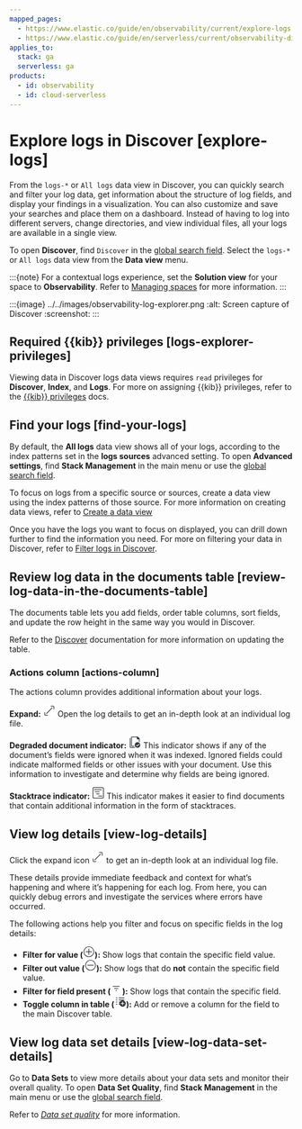 ```yaml
---
mapped_pages:
  - https://www.elastic.co/guide/en/observability/current/explore-logs.html
  - https://www.elastic.co/guide/en/serverless/current/observability-discover-and-explore-logs.html
applies_to:
  stack: ga
  serverless: ga
products:
  - id: observability
  - id: cloud-serverless
---
```


# Explore logs in Discover [explore-logs]

From the `logs-*` or `All logs` data view in Discover, you can quickly search and filter your log data, get information about the structure of log fields, and display your findings in a visualization. You can also customize and save your searches and place them on a dashboard. Instead of having to log into different servers, change directories, and view individual files, all your logs are available in a single view.

To open **Discover**, find `Discover` in the [global search field](/explore-analyze/find-and-organize/find-apps-and-objects.md). Select the `logs-*` or `All logs` data view from the **Data view** menu.

:::{note}
For a contextual logs experience, set the **Solution view** for your space to **Observability**. Refer to [Managing spaces](/deploy-manage/manage-spaces.md) for more information.
:::

:::{image} ../../images/observability-log-explorer.png
:alt: Screen capture of Discover
:screenshot:
:::

## Required {{kib}} privileges [logs-explorer-privileges]

Viewing data in Discover logs data views requires `read` privileges for **Discover**, **Index**, and **Logs**. For more on assigning {{kib}} privileges, refer to the [{{kib}} privileges](/deploy-manage/users-roles/cluster-or-deployment-auth/kibana-privileges.md) docs.


## Find your logs [find-your-logs]

By default, the **All logs** data view shows all of your logs, according to the index patterns set in the **logs sources** advanced setting. To open **Advanced settings**, find **Stack Management** in the main menu or use the [global search field](/explore-analyze/find-and-organize/find-apps-and-objects.md).

To focus on logs from a specific source or sources, create a data view using the index patterns of those source. For more information on creating data views, refer to [Create a data view](/explore-analyze/find-and-organize/data-views.md#settings-create-pattern)

Once you have the logs you want to focus on displayed, you can drill down further to find the information you need. For more on filtering your data in Discover, refer to [Filter logs in Discover](/solutions/observability/logs/filter-aggregate-logs.md#logs-filter-discover).


## Review log data in the documents table [review-log-data-in-the-documents-table]

The documents table lets you add fields, order table columns, sort fields, and update the row height in the same way you would in Discover.

Refer to the [Discover](/explore-analyze/discover.md) documentation for more information on updating the table.


### Actions column [actions-column]

The actions column provides additional information about your logs.

**Expand:** ![The icon to expand log details](/solutions/images/observability-expand-icon.png "") Open the log details to get an in-depth look at an individual log file.

**Degraded document indicator:** ![The icon that shows ignored fields](../../images/observability-pagesSelect-icon.png "") This indicator shows if any of the document’s fields were ignored when it was indexed. Ignored fields could indicate malformed fields or other issues with your document. Use this information to investigate and determine why fields are being ignored.

**Stacktrace indicator:** ![The icon that shows if a document contains stack traces](../../images/observability-apmTrace-icon.png "") This indicator makes it easier to find documents that contain additional information in the form of stacktraces.


## View log details [view-log-details]

Click the expand icon ![icon to open log details](/solutions/images/observability-expand-icon.png "") to get an in-depth look at an individual log file.

These details provide immediate feedback and context for what’s happening and where it’s happening for each log. From here, you can quickly debug errors and investigate the services where errors have occurred.

The following actions help you filter and focus on specific fields in the log details:

* **Filter for value (![filter for value icon](../../images/observability-plusInCircle.png "")):** Show logs that contain the specific field value.
* **Filter out value (![filter out value icon](../../images/observability-minusInCircle.png "")):** Show logs that do **not** contain the specific field value.
* **Filter for field present (![filter for present icon](../../images/observability-filter.png "")):** Show logs that contain the specific field.
* **Toggle column in table (![toggle column in table icon](../../images/observability-listAdd.png "")):** Add or remove a column for the field to the main Discover table.


## View log data set details [view-log-data-set-details]

Go to **Data Sets** to view more details about your data sets and monitor their overall quality. To open **Data Set Quality**, find **Stack Management** in the main menu or use the [global search field](/explore-analyze/find-and-organize/find-apps-and-objects.md).

Refer to [*Data set quality*](/solutions/observability/data-set-quality-monitoring.md) for more information.